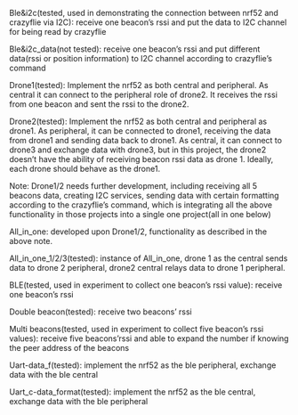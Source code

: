 Ble&i2c(tested, used in demonstrating the connection between nrf52 and crazyflie via I2C): receive one beacon’s rssi and put the data to I2C channel for being read by crazyflie

Ble&i2c_data(not tested): receive one beacon’s rssi and put different data(rssi or position information) to I2C channel according to crazyflie’s command

Drone1(tested): Implement the nrf52 as both central and peripheral. As central it can connect to the peripheral role of drone2. It receives the rssi from one beacon and sent the rssi to the drone2.

Drone2(tested): Implement the nrf52 as both central and peripheral as drone1. As peripheral, it can be connected to drone1, receiving the data from drone1 and sending data back to drone1. As central, it can connect to drone3 and exchange data with drone3, but in this project, the drone2 doesn’t have the ability of receiving beacon rssi data as drone 1. Ideally, each drone should behave as the drone1.

Note: Drone1/2 needs further development, including receiving all 5 beacons data, creating I2C services, sending data with certain formatting according to the crazyflie’s command,
      which is integrating all the above functionality in those projects into a single one project(all in one below)

All_in_one: developed upon Drone1/2, functionality as described in the above note.

All_in_one_1/2/3(tested): instance of All_in_one, drone 1 as the central sends data to drone 2 peripheral, drone2 central relays data to drone 1 peripheral.  

BLE(tested, used in experiment to collect one beacon’s rssi value): receive one beacon’s rssi

Double beacon(tested): receive two beacons’ rssi

Multi beacons(tested, used in experiment to collect five beacon’s rssi values): receive five beacons’rssi and able to expand the number if knowing the peer address of the beacons

Uart-data_f(tested): implement the nrf52 as the ble peripheral, exchange data with the ble central

Uart_c-data_format(tested): implement the nrf52 as the ble central, exchange data with the ble peripheral

